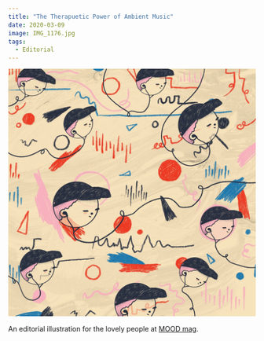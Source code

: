```yaml
---
title: "The Therapuetic Power of Ambient Music"
date: 2020-03-09
image: IMG_1176.jpg
tags:
  - Editorial
---
```


![Therapuetic power of ambient music](IMG_1176.jpg)

An editorial illustration for the lovely people at [MOOD mag](https://www.itsmoodmag.com/).